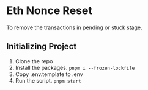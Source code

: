 # Eth Nonce Reset
To remove the transactions in pending or stuck stage.

## Initializing Project
1. Clone the repo
2. Install the packages. `pnpm i --frozen-lockfile`
3. Copy .env.template to .env
4. Run the script. `pnpm start`

